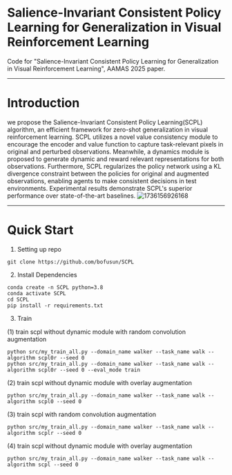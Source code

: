 # Salience-Invariant Consistent Policy Learning for Generalization in Visual Reinforcement Learning

Code for "Salience-Invariant Consistent Policy Learning for Generalization in Visual Reinforcement Learning", AAMAS 2025 paper.

---
# Introduction

we propose the Salience-Invariant Consistent Policy Learning(SCPL) algorithm, an efficient framework for zero-shot generalization in visual reinforcement learning. SCPL utilizes a novel value consistency module to encourage the encoder and value function to capture task-relevant pixels in original and perturbed observations. Meanwhile, a dynamics module is proposed to generate dynamic and reward relevant representations for both observations. Furthermore, SCPL regularizes the policy network using a KL divergence constraint between the policies for original and augmented observations, enabling agents to make consistent decisions in test environments. Experimental results demonstrate SCPL's superior performance over state-of-the-art baselines.
![1736156926168](https://github.com/user-attachments/assets/ceb7ff91-62e9-4374-b61e-024370376fee)

---
# Quick Start

1. Setting up repo
```
git clone https://github.com/bofusun/SCPL
```
2. Install Dependencies
```
conda create -n SCPL python=3.8
conda activate SCPL
cd SCPL
pip install -r requirements.txt
```
3. Train
   
(1) train scpl without dynamic module with random convolution augmentation
```
python src/my_train_all.py --domain_name walker --task_name walk --algorithm scpl0r --seed 0
python src/my_train_all.py --domain_name walker --task_name walk --algorithm scpl0r --seed 0 --eval_mode train
```
(2) train scpl without dynamic module with overlay augmentation
```
python src/my_train_all.py --domain_name walker --task_name walk --algorithm scpl0 --seed 0
```
(3) train scpl with random convolution augmentation
```
python src/my_train_all.py --domain_name walker --task_name walk --algorithm scplr --seed 0
```
(4) train scpl without dynamic module with overlay augmentation
```
python src/my_train_all.py --domain_name walker --task_name walk --algorithm scpl --seed 0
```

